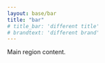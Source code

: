 ```yaml
---
layout: base/bar
title: "bar"
# title_bar: 'different title'
# brandtext: 'different brand'
---
```


Main region content.
